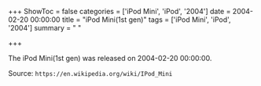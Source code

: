 +++
ShowToc = false
categories = ['iPod Mini', 'iPod', '2004']
date = 2004-02-20 00:00:00
title = "iPod Mini(1st gen)"
tags = ['iPod Mini', 'iPod', '2004']
summary = " "

+++

The iPod Mini(1st gen) was released on 2004-02-20 00:00:00.

Source: `https://en.wikipedia.org/wiki/IPod_Mini`



